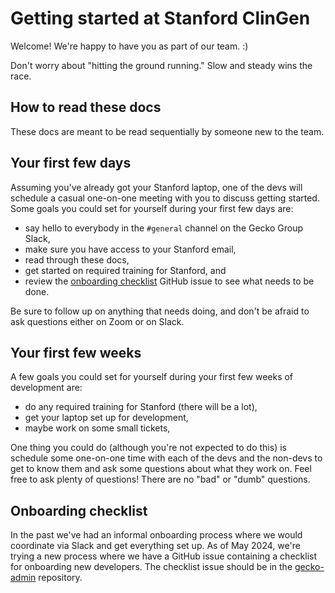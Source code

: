 # Getting started at Stanford ClinGen

Welcome! We're happy to have you as part of our team. :)

Don't worry about "hitting the ground running." Slow and steady wins the race.

## How to read these docs

These docs are meant to be read sequentially by someone new to the team.

## Your first few days

Assuming you've already got your Stanford laptop, one of the devs will schedule
a casual one-on-one meeting with you to discuss getting started. Some goals you
could set for yourself during your first few days are:

- say hello to everybody in the `#general` channel on the Gecko Group Slack,
- make sure you have access to your Stanford email,
- read through these docs,
- get started on required training for Stanford, and
- review the [onboarding checklist](#onboarding-checklist) GitHub issue to see
  what needs to be done.

Be sure to follow up on anything that needs doing, and don't be afraid to ask
questions either on Zoom or on Slack.

## Your first few weeks

A few goals you could set for yourself during your first few weeks of
development are:

- do any required training for Stanford (there will be a lot),
- get your laptop set up for development,
- maybe work on some small tickets,

One thing you could do (although you're not expected to do this) is schedule
some one-on-one time with each of the devs and the non-devs to get to know them
and ask some questions about what they work on. Feel free to ask plenty of
questions! There are no "bad" or "dumb" questions.

## Onboarding checklist

In the past we've had an informal onboarding process where we would coordinate
via Slack and get everything set up. As of May 2024, we're trying a new process
where we have a GitHub issue containing a checklist for onboarding new
developers. The checklist issue should be in the
[gecko-admin](https://github.com/gecko-group/gecko-admin) repository.
